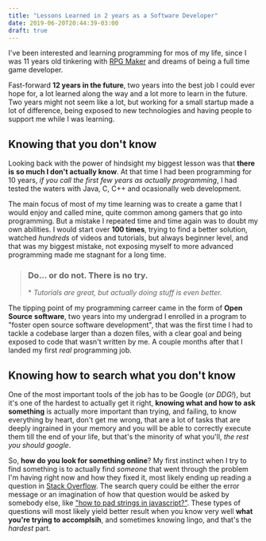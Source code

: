 ```yaml
---
title: "Lessons Learned in 2 years as a Software Developer"
date: 2019-06-20T20:44:39-03:00
draft: true
---
```


I've been interested and learning programming for mos of my life, since I was
11 years old tinkering with [RPG Maker](https://www.google.com/search?q=rpg+maker+xp&tbm=isch) and dreams of being a full time game
developer.

Fast-forward **12 years in the future**, two years into the best job I could ever
hope for, a lot learned along the way and a lot more to learn in the future.
Two years might not seem like a lot, but working for a small startup made a lot
of difference, being exposed to new technologies and having people to support me
while I was learning.

## Knowing that you don't know

Looking back with the power of hindsight my biggest lesson was that **there is**
**so much I don't actually know**. At that time I had been programming for 10 years,
_if you call the first few years as actually programming_, I had tested the waters
with Java, C, C++ and ocasionally web development.

The main focus of most of my time learning was to create a game that I would
enjoy and called mine, quite common among gamers that go into programming. But
a mistake I repeated time and time again was to doubt my own abilities. I would
start over **100 times**, trying to find a better solution, watched _hundreds_ of
videos and tutorials, but always beginner level, and that was my biggest
mistake, not exposing myself to more advanced programming made me stagnant for a
long time.

> ### Do... or do not. There is no try.
>
> \* _Tutorials are great, but actually doing stuff is even better._

The tipping point of my programming carreer came in the form of **Open Source**
**software**, two years into my undergrad I enrolled in a program to "foster open
source software development", that was the first time I had to tackle a codebase
larger than a dozen files, with a clear goal and being exposed to code that
wasn't written by me. A couple months after that I landed my first _real_
programming job.

## Knowing how to search what you don't know

One of the most important tools of the job has to be Google (_or DDG!_),
but it's one of the hardest to actually get it right, **knowing what and how to**
**ask something** is actually more important than trying, and failing, to know
everything by heart, don't get me wrong, that are a lot of tasks that are
deeply ingrained in your memory and you will be able to correctly execute them
till the end of your life, but that's the minority of what you'll, _the rest you_
_should google_.

So, **how do you look for something online**? My first instinct when I try to find
something is to actually find _someone_ that went through the problem I'm having
right now and how they fixed it, most likely ending up reading a question
in [Stack Overflow](https://stackoverflow.com). The search query could be either the error message or
an imagination of how that question would be asked by somebody else, like
["how to pad strings in javascript?"](https://www.google.com/search?q=how+to+pad+strings+in+javascript&oq=how+to+pad+strings+in+javascript).
These types of questions will most likely yield better result when you know
very well **what you're trying to accomplsih**, and sometimes knowing lingo, and
that's the _hardest_ part.
